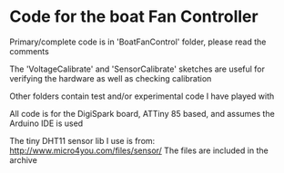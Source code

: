 # Code for the boat Fan Controller
Primary/complete code is in 'BoatFanControl' folder, please read the comments

The 'VoltageCalibrate' and 'SensorCalibrate' sketches are useful for verifying the hardware as well as checking calibration

Other folders contain test and/or experimental code I have played with

All code is for the DigiSpark board, ATTiny 85 based, and assumes the Arduino IDE is used

The tiny DHT11 sensor lib I use is from:
http://www.micro4you.com/files/sensor/
The files are included in the archive
